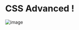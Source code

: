# CSS Advanced !

![image](https://preview.redd.it/css-dev-award-v0-orxteidb420b1.jpg?auto=webp&s=03f2e80c94d8d70a7f48017749902732d4fa0d7a)
